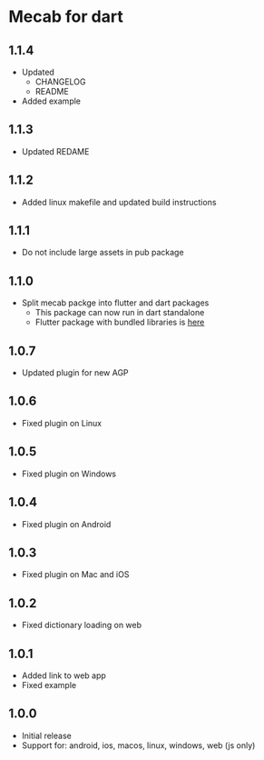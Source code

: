 # Mecab for dart

## 1.1.4

* Updated
  * CHANGELOG
  * README
* Added example

## 1.1.3

* Updated REDAME

## 1.1.2

* Added linux makefile and updated build instructions

## 1.1.1

* Do not include large assets in pub package

## 1.1.0

* Split mecab packge into flutter and dart packages
  * This package can now run in dart standalone
  * Flutter package with bundled libraries is [here](https://pub.dev/packages/mecab_for_flutter)

## 1.0.7

* Updated plugin for new AGP

## 1.0.6

* Fixed plugin on Linux

## 1.0.5

* Fixed plugin on Windows

## 1.0.4

* Fixed plugin on Android

## 1.0.3

* Fixed plugin on Mac and iOS

## 1.0.2

* Fixed dictionary loading on web

## 1.0.1

* Added link to web app
* Fixed example

## 1.0.0

* Initial release
* Support for: android, ios, macos, linux, windows, web (js only)
